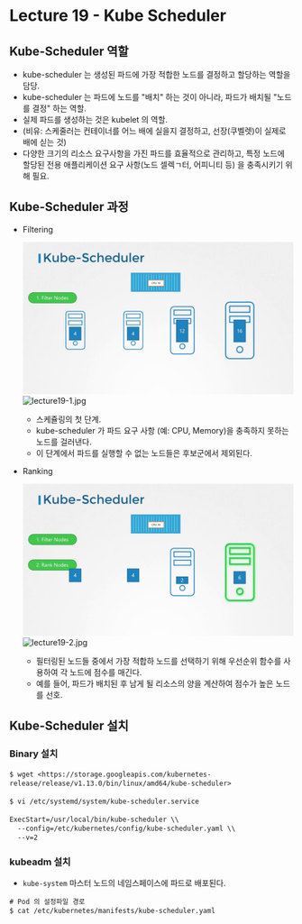 # Lecture 19 - Kube Scheduler

## Kube-Scheduler 역할

- kube-scheduler 는 생성된 파드에 가장 적합한 노드를 결정하고 할당하는 역할을 담당.
- kube-scheduler 는 파드에 노드를 "배치" 하는 것이 아니라, 파드가 배치될 "노드를 결정" 하는 역할.
- 실제 파드를 생성하는 것은 kubelet 의 역할.
- (비유: 스케줄러는 컨테이너를 어느 배에 실을지 결정하고, 선장(쿠벨렛)이 실제로 배에 싣는 것)
- 다양한 크기의 리소스 요구사항을 가진 파드를 효율적으로 관리하고, 특정 노드에 할당된 전용 애플리케이션 요구 사항(노드 셀렉ㄱ터, 어피니티 등) 을 충족시키기 위해 필요.

## Kube-Scheduler 과정

- Filtering

    ![lecture19-1.jpg](img/lecture19-1.jpg)![lecture19-1.jpg]()

    - 스케쥴링의 첫 단계.
    - kube-scheduler 가 파드 요구 사항 (예: CPU, Memory)을 충족하지 못하는 노드를 걸러낸다.
    - 이 단계에서 파드를 실행할 수 없는 노드들은 후보군에서 제외된다.
- Ranking

    ![lecture19-2.jpg](img/lecture19-2.jpg)![lecture19-2.jpg](attachment:518009d2-bf79-4c54-95d1-558befc4cb88:lecture19-2.jpg)

    - 필터링된 노드들 중에서 가장 적합하 노드를 선택하기 위해 우선순위 함수를 사용하여 각 노드에 점수를 매긴다.
    - 예를 들어, 파드가 배치된 후 남게 될 리소스의 양을 계산하여 점수가 높은 노드를 선호.

## Kube-Scheduler 설치

### Binary 설치

```
$ wget <https://storage.googleapis.com/kubernetes-release/release/v1.13.0/bin/linux/amd64/kube-scheduler>

$ vi /etc/systemd/system/kube-scheduler.service

ExecStart=/usr/local/bin/kube-scheduler \\
  --config=/etc/kubernetes/config/kube-scheduler.yaml \\
  --v=2

```

### kubeadm 설치

- `kube-system` 마스터 노드의 네임스페이스에 파드로 배포된다.

```
# Pod 의 설정파일 경로
$ cat /etc/kubernetes/manifests/kube-scheduler.yaml

```